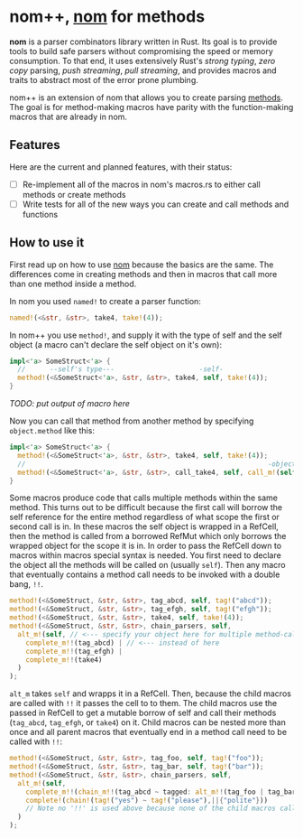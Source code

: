 # nom++, [nom](https://github.com/Geal/nom) for methods


**nom** is a parser combinators library written in Rust. Its goal is to provide tools to build safe parsers without compromising the speed or memory consumption. To that end, it uses extensively Rust's *strong typing*, *zero copy* parsing, *push streaming*, *pull streaming*, and provides macros and traits to abstract most of the error prone plumbing.

nom++ is an extension of nom that allows you to create parsing [methods](http://stackoverflow.com/questions/155609/difference-between-a-method-and-a-function). The goal is for method-making macros have parity with the function-making macros that are already in nom. 

## Features

Here are the current and planned features, with their status:
- [ ] Re-implement all of the macros in nom's macros.rs to either call methods or create methods
- [ ] Write tests for all of the new ways you can create and call methods and functions

## How to use it

First read up on how to use [nom](https://github.com/Geal/nom) because the basics are the same. The differences come in creating methods and then in macros that call more than one method inside a method.

In nom you used `named!` to create a parser function:
```rust
named!(<&str, &str>, take4, take!(4));
```
In nom++ you use `method!`, and supply it with the type of self and the self object (a macro can't declare the self object on it's own):
```rust
impl<'a> SomeStruct<'a> {
  //      --self's type---                     -self-
  method!(<&SomeStruct<'a>, &str, &str>, take4, self, take!(4));
}
```
*TODO: put output of macro here*

Now you can call that method from another method by specifying `object.method` like this:
```rust
impl<'a> SomeStruct<'a> {
  method!(<&SomeStruct<'a>, &str, &str>, take4, self, take!(4));
  //                                                            -object.method-
  method!(<&SomeStruct<'a>, &str, &str>, call_take4, self, call_m!(self.take4));
}
```
Some macros produce code that calls multiple methods within the same method. This turns out to be difficult because the first call will borrow the self reference for the entire method regardless of what scope the first or second call is in. In these macros the self object is wrapped in a RefCell, then the method is called from a borrowed RefMut which only borrows the wrapped object for the scope it is in. In order to pass the RefCell down to macros within macros special syntax is needed. You first need to declare the object all the methods will be called on (usually `self`). Then any macro that eventually contains a method call needs to be invoked with a double bang, `!!`.
```rust
method!(<&SomeStruct, &str, &str>, tag_abcd, self, tag!("abcd"));
method!(<&SomeStruct, &str, &str>, tag_efgh, self, tag!("efgh"));
method!(<&SomeStruct, &str, &str>, take4, self, take!(4));
method!(<&SomeStruct, &str, &str>, chain_parsers, self, 
  alt_m!(self, // <--- specify your object here for multiple method-calling macros
    complete_m!!(tag_abcd) | // <--- instead of here
    complete_m!!(tag_efgh) |
    complete_m!!(take4)
  )
);
```
`alt_m` takes `self` and wrapps it in a RefCell. Then, because the child macros are called with `!!` it passes the cell to 
to them. The child macros use the passed in RefCell to get a mutable borrow of self and call their methods (`tag_abcd`, `tag_efgh`, or `take4`) on it. Child macros can be nested more than once and all parent macros that eventually end in a method call need to be called with `!!`:
```rust
method!(<&SomeStruct, &str, &str>, tag_foo, self, tag!("foo"));
method!(<&SomeStruct, &str, &str>, tag_bar, self, tag!("bar"));
method!(<&SomeStruct, &str, &str>, chain_parsers, self, 
  alt_m!(self,
    complete_m!!(chain_m!!(tag_abcd ~ tagged: alt_m!!(tag_foo | tag_bar),||{tagged})) |
    complete!(chain!(tag!("yes") ~ tag!("please"),||{"polite"}))
    // Note no '!!' is used above because none of the child macros call a method
  )
);
```
